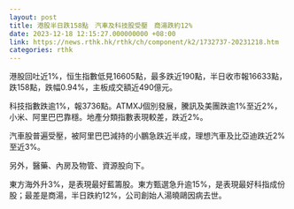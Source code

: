 ```yaml
---
layout: post
title: 港股半日跌158點　汽車及科技股受壓　商湯跌約12%
date: 2023-12-18 12:15:27.000000000 +08:00
link: https://news.rthk.hk/rthk/ch/component/k2/1732737-20231218.htm
categories: rthk
---
```


港股回吐近1%，恒生指數低見16605點，最多跌近190點，半日收市報16633點，跌158點，跌幅0.94%，主板成交額近490億元。

科技指數跌逾1%，報3736點。ATMXJ個別發展，騰訊及美團跌逾1%至近2%，小米、阿里巴巴靠穩。地產分類指數表現較差，跌近2%。

汽車股普遍受壓，被阿里巴巴減持的小鵬急跌近半成，理想汽車及比亞迪跌近2%至近3%。

另外，醫藥、內房及物管、資源股向下。

東方海外升3%，是表現最好藍籌股。東方甄選急升逾15%，是表現最好科指成份股；最差是商湯，半日跌約12%，公司創始人湯曉鷗因病去世。
